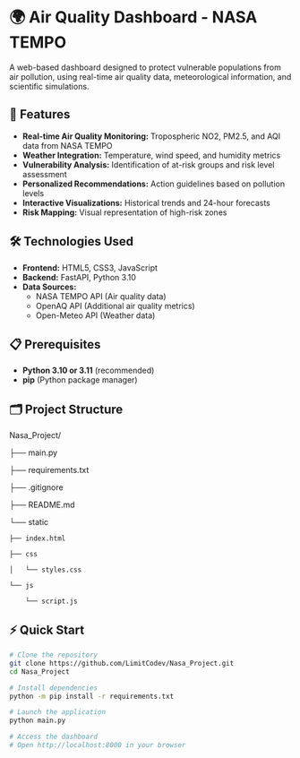 # 🌍 Air Quality Dashboard - NASA TEMPO

A web-based dashboard designed to protect vulnerable populations from air pollution, using real-time air quality data, meteorological information, and scientific simulations.

## 🚀 Features
- **Real-time Air Quality Monitoring:** Tropospheric NO2, PM2.5, and AQI data from NASA TEMPO
- **Weather Integration:** Temperature, wind speed, and humidity metrics
- **Vulnerability Analysis:** Identification of at-risk groups and risk level assessment
- **Personalized Recommendations:** Action guidelines based on pollution levels
- **Interactive Visualizations:** Historical trends and 24-hour forecasts
- **Risk Mapping:** Visual representation of high-risk zones

## 🛠 Technologies Used
- **Frontend:** HTML5, CSS3, JavaScript
- **Backend:** FastAPI, Python 3.10
- **Data Sources:** 
  - NASA TEMPO API (Air quality data)
  - OpenAQ API (Additional air quality metrics)
  - Open-Meteo API (Weather data)

## 📋 Prerequisites
- **Python 3.10 or 3.11** (recommended)
- **pip** (Python package manager)

## 🗂 Project Structure
Nasa_Project/

├── main.py

├── requirements.txt

├── .gitignore

├── README.md

└── static

    ├── index.html
    
    ├── css
    
    │   └── styles.css
    
    └── js
    
        └── script.js



## ⚡ Quick Start

```bash
# Clone the repository
git clone https://github.com/LimitCodev/Nasa_Project.git
cd Nasa_Project

# Install dependencies
python -m pip install -r requirements.txt

# Launch the application
python main.py

# Access the dashboard
# Open http://localhost:8000 in your browser
